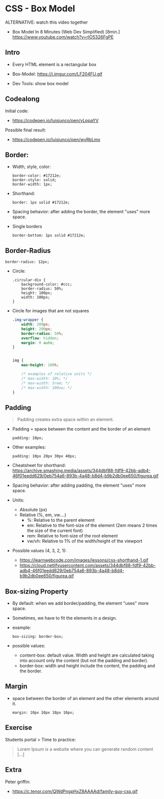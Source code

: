 

# CSS - Box Model



ALTERNATIVE: watch this video together

- Box Model In 8 Minutes (Web Dev Simplified) [8min.]
  https://www.youtube.com/watch?v=rIO5326FgPE






<!--- 

Status: complete


Notes:
- box model is also covered in the prework (some things like "box-sizing" are not)


-->


## Intro 


- Every HTML element is a rectangular box

- Box-Model: https://i.imgur.com/LF204FU.gif

- Dev Tools: show box model



## Codealong

Initial code: 
- https://codepen.io/luisjunco/pen/yLppaYV
  <!-- @LT: remember to fork -->

Possible final result:
- https://codepen.io/luisjunco/pen/wvRbLmx



## Border:


- Width, style, color:

    ```
    border-color: #17212e;
    border-style: solid;
    border-width: 1px;
    ```

- Shorthand:
    ```
    border: 1px solid #17212e;
    ```

- Spacing behavior: after adding the border, the element "uses" more space.

- Single borders

    ```
    border-bottom: 1px solid #17212e;
    ```


## Border-Radius

```
border-radius: 12px;
```


- Circle:

    ```
    .circular-div {
        background-color: #ccc;
        border-radius: 50%;
        height: 100px;
        width: 100px;
    }
    ```


- Circle for images that are not squares

    ```css
    .img-wrapper {
        width: 200px;
        height: 200px;
        border-radius: 50%;
        overflow: hidden;
        margin: 0 auto;
    }


    img {
        max-height: 100%;

        /* examples of relative units */
        /* max-width: 10%; */
        /* max-width: 5rem; */
        /* max-width: 100vw; */
    }
    ```



## Padding

> Padding creates extra space within an element.

- Padding = space between the content and the border of an element

    ```
    padding: 10px;
    ```

- Other examples:

    ```
    padding: 10px 20px 30px 40px;
    ```

- Cheatsheet for shorthand: https://archive.smashing.media/assets/344dbf88-fdf9-42bb-adb4-46f01eedd629/0eb754a6-893b-4a48-b8d4-b9b2db0ee650/figurea.gif

- Spacing behavior: after adding padding, the element "uses" more space.


- Units:
  - Absolute (px)
  - Relative (%, em, vw....)
    - %: Relative to the parent element
    - em: Relative to the font-size of the element (2em means 2 times the size of the current font)
    - rem: Relative to font-size of the root element
    - vw/vh: Relative to 1% of the width/height of the viewport


- Possible values (4, 3, 2, 1):
  - https://learnwebcode.com/images/lessons/css-shorthand-1.gif
  - https://cloud.netlifyusercontent.com/assets/344dbf88-fdf9-42bb-adb4-46f01eedd629/0eb754a6-893b-4a48-b8d4-b9b2db0ee650/figurea.gif



## Box-sizing Property

- By default: when we add border/padding, the element "uses" more space.

- Sometimes, we have to fit the elements in a design.

- example:

    ```
    box-sizing: border-box;
    ```

- possible values:

  - content-box: default value. Width and height are calculated taking into account only the content (but not the padding and border).
  - border-box: width and height include the content, the padding and the border.




## Margin

- space between the border of an element and the other elements around it.

    ```
    margin: 10px 10px 10px 10px;
    ```


## Exercise

Students portal > Time to practice:
> Lorem Ipsum is a website where you can generate random content [...]




## Extra

Peter griffin:
- https://c.tenor.com/QWdPngpHxZ8AAAAd/family-guy-css.gif




